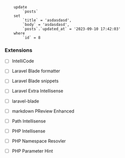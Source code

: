```mysql
    update
        `posts`
    set
        `title` = 'asdasdasd',
        `body` = 'asdasdasd',
        `posts`.`updated_at` = '2023-09-10 17:42:03'
    where
        `id` = 8
```


### Extensions
- [ ] IntelliCode
- [ ] Laravel Blade formatter
- [ ] Laravel Blade snippets
- [ ] Laravel Extra Intellisense
- [ ] laravel-blade
- [ ] markdown PReview Enhanced
- [ ] Path Intellisense
- [ ] PHP Intellisense
- [ ] PHP Namespace Resovler
- [ ] PHP Parameter Hint

